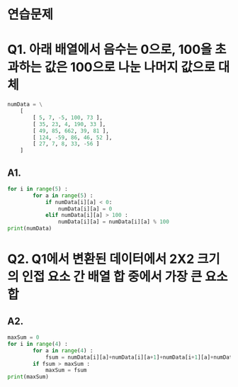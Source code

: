 # 연습문제

# Q1. 아래 배열에서 음수는 0으로, 100을 초과하는 값은 100으로 나눈 나머지 값으로 대체

```python
numData = \
    [
        [ 5, 7, -5, 100, 73 ],
        [ 35, 23, 4, 190, 33 ],
        [ 49, 85, 662, 39, 81 ],
        [ 124, -59, 86, 46, 52 ],
        [ 27, 7, 8, 33, -56 ] 
    ]
```

## A1.

```python
for i in range(5) :
        for a in range(5) :
            if numData[i][a] < 0:
                numData[i][a] = 0
            elif numData[i][a] > 100 :
                numData[i][a] = numData[i][a] % 100
print(numData)
```

# Q2. Q1에서 변환된 데이터에서 2X2 크기의 인접 요소 간 배열 합 중에서 가장 큰 요소합

## A2.

```python
maxSum = 0
for i in range(4) :
        for a in range(4) :
            fsum = numData[i][a]+numData[i][a+1]+numData[i+1][a]+numData[i+1][a+1]
        if fsum > maxSum :
            maxSum = fsum
print(maxSum)
```